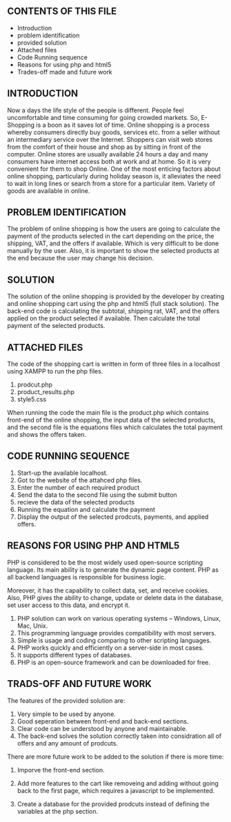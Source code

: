 CONTENTS OF THIS FILE
---------------------

 * Introduction
 * problem identification
 * provided solution
 * Attached files
 * Code Running sequence
 * Reasons for using php and html5
 * Trades-off made and future work



INTRODUCTION
------------

Now a days the life style of the people is different. People feel uncomfortable and time consuming for going crowded markets. 
So, E-Shopping is a boon as it saves lot of time. Online shopping is a process whereby consumers directly buy goods, services etc. 
from a seller without an intermediary service over the Internet. Shoppers can visit web stores from the comfort of their 
house and shop as by sitting in front of the computer. Online stores are usually available 24 hours a day and 
many consumers have internet access both at work and at home. So it is very convenient for them to shop Online. 
One of the most enticing factors about online shopping, particularly during holiday season is, 
it alleviates the need to wait in long lines or search from a store for a particular item. 
Variety of goods are available in online.


PROBLEM IDENTIFICATION 
----------------------

The problem of online shopping is how the users are going to calculate the payment of the products selected in the cart depending 
on the price, the shipping, VAT, and the offers if available. Which is very difficult to be done manually by the user. 
Also, it is important to show the selected products at the end because the user may change his decision. 


SOLUTION
--------

The solution of the online shopping is provided by the developer by creating and online shopping cart using the php and html5 (full stack solution). 
The back-end code is calculating the subtotal, shipping rat, VAT, and the offers applied on the product selected if available. Then calculate 
the total payment of the selected products. 


ATTACHED FILES
--------------
The code of the shopping cart is written in form of three files in a localhost using XAMPP to run the php files.  

1) prodcut.php 
2) product_results.php
3) style5.css
 
When running the code the main file is the product.php which contains front-end of the online shopping, the input data of the selected 
products, and the second file is the equations files which calculates the total payment and shows the offers taken. 


CODE RUNNING SEQUENCE
----------------
1) Start-up the available localhost.
2) Got to the website of the attahced php files.   
1) Enter the number of each required product
2) Send the data to the second file using the submit button
3) recieve the data of the selected products
4) Running the equation and calculate the payment 
5) Display the output of the selected prodcuts, payments, and applied offers. 


REASONS FOR USING PHP AND HTML5 
-------------------------------

PHP is considered to be the most widely used open-source scripting language. Its main ability is to generate the dynamic page content.
PHP as all backend languages is responsible for business logic. 

Moreover, it has the capability to collect data, set, and receive cookies.
Also, PHP gives the ability to change, update or delete data in the database, set user access to this data, and encrypt it.

1) PHP solution can work on various operating systems – Windows, Linux, Mac, Unix.
2) This programming language provides compatibility with most servers. 
3) Simple is usage and coding comparing to other scripting languages.
4) PHP works quickly and efficiently on a server-side in most cases.
5) It supports different types of databases.
6) PHP is an open-source framework and can be downloaded for free.


TRADS-OFF AND FUTURE WORK
-------------------------

The features of the provided solution are: 

1) Very simple to be used by anyone.
2) Good seperation between front-end and back-end sections. 
3) Clear code can be understood by anyone and maintainable. 
4) The back-end solves the solution correctly taken into considration all of offers and any amount of prodcuts.

There are more future work to be added to the solution if there is more time: 

1) Imporve the front-end section. 

2) Add more features to the cart like removeing and adding without going back to the first page, 
which requires a javascript to be implemented.

3) Create a database for the provided prodcuts instead of defining the variables at the php section.    






















